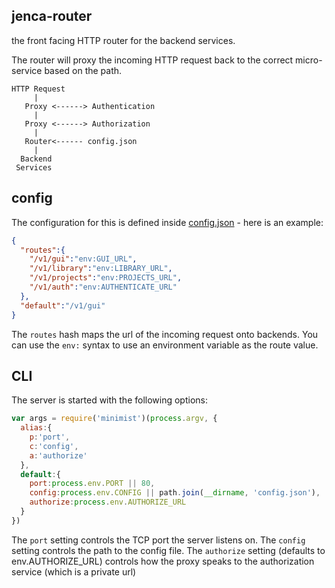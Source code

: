 jenca-router
---------

the front facing HTTP router for the backend services.

The router will proxy the incoming HTTP request back to the correct micro-service based on the path.

```
HTTP Request
     |
   Proxy <------> Authentication
     |
   Proxy <------> Authorization
     |
   Router<------ config.json
     |
  Backend
 Services
```

## config

The configuration for this is defined inside [config.json](config.json) - here is an example:

```json
{
  "routes":{
    "/v1/gui":"env:GUI_URL",
    "/v1/library":"env:LIBRARY_URL",
    "/v1/projects":"env:PROJECTS_URL",
    "/v1/auth":"env:AUTHENTICATE_URL"
  },
  "default":"/v1/gui"
}
```

The `routes` hash maps the url of the incoming request onto backends.  You can use the `env:` syntax to use an environment variable as the route value.

## CLI

The server is started with the following options:

```js
var args = require('minimist')(process.argv, {
  alias:{
    p:'port',
    c:'config',
    a:'authorize'
  },
  default:{
    port:process.env.PORT || 80,
    config:process.env.CONFIG || path.join(__dirname, 'config.json'),
    authorize:process.env.AUTHORIZE_URL
  }
})
```

The `port` setting controls the TCP port the server listens on.
The `config` setting controls the path to the config file.
The `authorize` setting (defaults to env.AUTHORIZE_URL) controls how the proxy speaks to the authorization service (which is a private url)